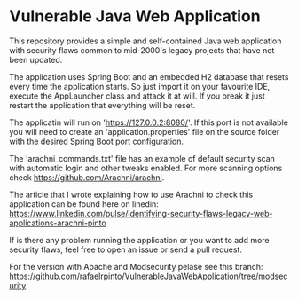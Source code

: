# Vulnerable Java Web Application
This repository provides a simple and self-contained Java web application with security flaws common to mid-2000's legacy projects that have not been updated.

The application uses Spring Boot and an embedded H2 database that resets every time the application starts. So just import it on your favourite IDE, execute the AppLauncher class and attack it at will. If you break it just restart the application that everything will be reset.

The applicatin will run on 'https://127.0.0.2:8080/'. If this port is not available you will need to create an 'application.properties' file on the source folder with the desired Spring Boot port configuration.

The 'arachni_commands.txt' file has an example of default security scan with automatic login and other tweaks enabled. For more scanning options check https://github.com/Arachni/arachni.

The article that I wrote explaining how to use Arachni to check this application can be found here on linedin: https://www.linkedin.com/pulse/identifying-security-flaws-legacy-web-applications-arachni-pinto

If is there any problem running the application or you want to add more security flaws, feel free to open an issue or send a pull request.

For the version with Apache and Modsecurity pelase see this branch: https://github.com/rafaelrpinto/VulnerableJavaWebApplication/tree/modsecurity


